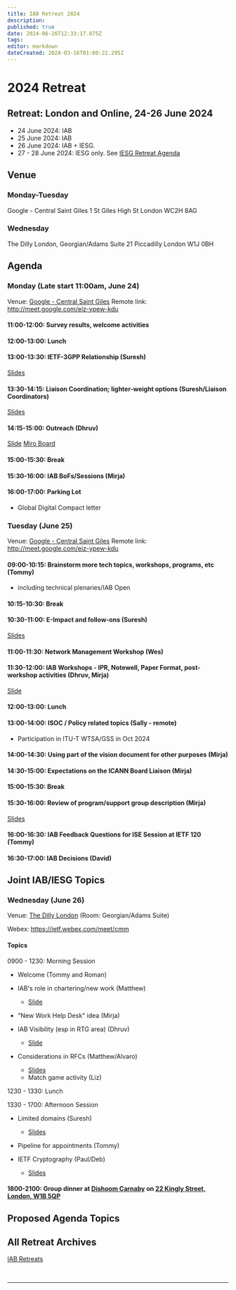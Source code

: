 ```yaml
---
title: IAB Retreat 2024
description: 
published: true
date: 2024-06-26T12:33:17.075Z
tags: 
editor: markdown
dateCreated: 2024-03-16T01:00:22.295Z
---
```


# 2024 Retreat

## Retreat: London and Online, 24-26 June 2024

* 24 June 2024: IAB 
* 25 June 2024: IAB 
* 26 June 2024: IAB + IESG. 
* 27 - 28 June 2024: IESG only.  See [IESG Retreat Agenda](https://wiki.ietf.org/en/group/iesg/RetreatInfo)

## Venue

### Monday-Tuesday
Google - Central Saint Giles
1 St Giles High St
London
WC2H 8AG

### Wednesday
The Dilly London, Georgian/Adams Suite
21 Piccadilly
London
W1J 0BH

## Agenda

### Monday (Late start 11:00am, June 24)

Venue: [Google - Central Saint Giles](https://www.google.com/maps/place/Google+London+-+Central+Saint+Giles/@51.5160322,-0.1296894,17z/data=!3m1!4b1!4m6!3m5!1s0x4876051f55732655:0x77d00e13ac2579f8!8m2!3d51.5160322!4d-0.1271091!16s%2Fg%2F1tdy3_0c?entry=ttu)
Remote link: http://meet.google.com/eiz-ypew-kdu

#### 11:00-12:00: Survey results, welcome activities

#### 12:00-13:00: Lunch

#### 13:00-13:30: IETF-3GPP Relationship (Suresh)
[Slides](https://docs.google.com/presentation/d/1OpBHSdcZ_tASRNYARjHVP0QQ7EVqrEFz7dc7KXXvIDQ/edit?usp=sharing)

#### 13:30-14:15: Liaison Coordination; lighter-weight options (Suresh/Liaison Coordinators)
[Slides](https://docs.google.com/presentation/d/1HRT0lMRZ1uE3sehckrr8_3Ev1mvEmHbCO5NbplrHF2s/edit?usp=sharing)

#### 14:15-15:00: Outreach (Dhruv)

[Slide](https://docs.google.com/presentation/d/1F7gfNF8AX6QjCRVRqgWk8Jz_eiBbgOlxwc9Ry_HdeTQ/edit?usp=sharing)
[Miro Board](https://miro.com/app/board/uXjVNiPwtfs=/?share_link_id=139764338636
)

#### 15:00-15:30: Break

#### 15:30-16:00: IAB BoFs/Sessions (Mirja)

#### 16:00-17:00: Parking Lot

* Global Digital Compact letter


### Tuesday (June 25)

Venue: [Google - Central Saint Giles](https://www.google.com/maps/place/Google+London+-+Central+Saint+Giles/@51.5160322,-0.1296894,17z/data=!3m1!4b1!4m6!3m5!1s0x4876051f55732655:0x77d00e13ac2579f8!8m2!3d51.5160322!4d-0.1271091!16s%2Fg%2F1tdy3_0c?entry=ttu)
Remote link: http://meet.google.com/eiz-ypew-kdu

#### 09:00-10:15: Brainstorm more tech topics, workshops, programs, etc (Tommy)

* including technical plenaries/IAB Open

#### 10:15-10:30: Break

#### 10:30-11:00: E-Impact and follow-ons (Suresh)
[Slides](https://docs.google.com/presentation/d/13SpegIXLSFx0znOYieP4CdPgGHgQjQR6n0qhNRcJjVw/edit?usp=sharing)

#### 11:00-11:30: Network Management Workshop (Wes)

#### 11:30-12:00: IAB Workshops - IPR, Notewell, Paper Format, post-workshop activities (Dhruv, Mirja)

[Slide](https://docs.google.com/presentation/d/1J86450kkCF_NWWGwzkfVZB-KKf89qYO6aSP_HUf1-Z8/edit?usp=sharing)

#### 12:00-13:00: Lunch

#### 13:00-14:00: ISOC / Policy related topics (Sally - remote)

* Participation in ITU-T WTSA/GSS in Oct 2024

#### 14:00-14:30: Using part of the vision document for other purposes (Mirja)

#### 14:30-15:00: Expectations on the ICANN Board Liaison (Mirja)

#### 15:00-15:30: Break

#### 15:30-16:00: Review of program/support group description (Mirja)

[Slides](https://docs.google.com/presentation/d/1CvHnsnbRyFNN5nPOlh_KVBUk_JlEkcRCLxtR5JABDgY/edit#slide=id.p)

#### 16:00-16:30: IAB Feedback Questions for ISE Session at IETF 120 (Tommy)

#### 16:30-17:00: IAB Decisions (David)


## Joint IAB/IESG Topics

### Wednesday (June 26)

Venue: [The Dilly London](https://www.google.com/maps/place/The+Dilly/@51.5094322,-0.138873,17z/data=!3m2!4b1!5s0x487604d69f731b91:0xce5791168088f041!4m9!3m8!1s0x487605d32ca35887:0x8a31d9ec2e355273!5m2!4m1!1i2!8m2!3d51.5094289!4d-0.1362927!16s%2Fg%2F11pdxtzvpl?entry=ttu) (Room: Georgian/Adams Suite)

Webex: https://ietf.webex.com/meet/cmm

#### Topics

0900 - 1230: Morning Session
- Welcome (Tommy and Roman)
- IAB's role in chartering/new work (Matthew)
  - [Slide](https://docs.google.com/presentation/d/1xw8DXzGZFEQfnZqs91v1_-HSYOCObVcS/edit?usp=sharing&ouid=103201611620383383460&rtpof=true&sd=true)
  
- "New Work Help Desk" idea (Mirja)
- IAB Visibility (esp in RTG area) (Dhruv)
	- [Slide](https://docs.google.com/presentation/d/1vi7DGOywB9KJG3YtCB7kdcIj_yBFw8CvkpmhgYOE1ao/edit?usp=sharing)
- Considerations in RFCs (Matthew/Alvaro)
	- [Slides](https://docs.google.com/presentation/d/1XxZhxobIM1Fs__awadNpLmTX6ZJFIizhoTAvxA2mSBk/edit?usp=sharing)
  - Match game activity (Liz)

1230 - 1330: Lunch

1330 - 1700: Afternoon Session 

- Limited domains (Suresh)
	- [Slides](https://docs.google.com/presentation/d/1aNBKOY26g5_b4tYv9gy1NSk9LCattMu9n0OKtQgzl38/edit?usp=drive_link)

- Pipeline for appointments (Tommy)
- IETF Cryptography (Paul/Deb)
	- [Slides](https://docs.google.com/presentation/d/1B5uG_buiI_TCF07DwZxSdN4Xln5Ys1OVlSaAmDvPSII/edit#slide=id.p1)


#### 1800-2100: Group dinner at [Dishoom Carnaby](https://www.dishoom.com/carnaby/) on [22 Kingly Street, London, W1B 5QP](https://www.google.com/maps/place/Dishoom+Carnaby/@51.5130915,-0.1417758,17z/data=!3m1!4b1!4m5!3m4!1s0x487604d56e75df5f:0x46d397c759942b9f!8m2!3d51.5130882!4d-0.1395871?shorturl=1)

## Proposed Agenda Topics


 
## All Retreat Archives
[IAB Retreats](/group/iab/IAB_Retreats)

&nbsp;
&nbsp;
&nbsp;

---
